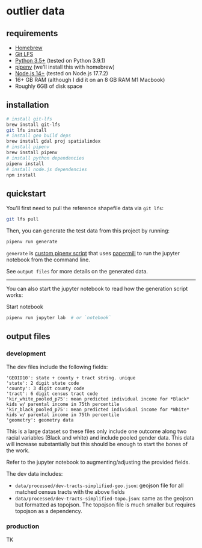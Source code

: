 # outlier data

## requirements

- [Homebrew](https://brew.sh/)
- [Git LFS](https://git-lfs.github.com/)
- [Python 3.5+](https://www.python.org/downloads/) (tested on Python 3.9.1)
- [pipenv](https://pipenv.pypa.io/en/latest/) (we'll install this with homebrew)
- [Node.js 14+](https://nodejs.org/en/) (tested on Node.js 17.7.2)
- 16+ GB RAM (although I did it on an 8 GB RAM M1 Macbook)
- Roughly 6GB of disk space

## installation

```bash
# install git-lfs
brew install git-lfs
git lfs install
# install geo build deps
brew install gdal proj spatialindex
# install pipenv
brew install pipenv
# install python dependencies
pipenv install
# install node.js dependencies
npm install
```

## quickstart

You'll first need to pull the reference shapefile data via `git lfs`:

```bash
git lfs pull
```

Then, you can generate the test data from this project by running:

```bash
pipenv run generate
```

`generate` is [custom pipenv script](https://pipenv.pypa.io/en/latest/advanced/#custom-script-shortcuts) that uses [papermill](https://papermill.readthedocs.io/en/latest/index.html) to run the jupyter notebook from the command line.

See `output files` for more details on the generated data.

---

You can also start the jupyter notebook to read how the generation script works:

Start notebook

```bash
pipenv run jupyter lab  # or `notebook`
```

## output files

### development

The dev files include the following fields:

```
'GEOID10': state + county + tract string. unique
'state': 2 digit state code
'county': 3 digit county code
'tract': 6 digit census tract code
'kir_white_pooled_p75': mean predicted individual income for *Black* kids w/ parental income in 75th percentile
'kir_black_pooled_p75': mean predicted individual income for *White* kids w/ parental income in 75th percentile
'geometry': geometry data
```

This is a large dataset so these files only include one outcome along two racial variables (Black and white) and include pooled gender data. This data will increase substantially but this should be enough to start the bones of the work.

Refer to the jupyter notebook to augmenting/adjusting the provided fields.

The dev data includes:

- `data/processed/dev-tracts-simplified-geo.json`: geojson file for all matched census tracts with the above fields
- `data/processed/dev-tracts-simplified-topo.json`: same as the geojson but formatted as topojson. The topojson file is much smaller but requires topojson as a dependency.

### production

TK
